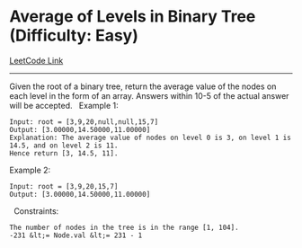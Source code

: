 # Average of Levels in Binary Tree (Difficulty: Easy)

[LeetCode Link](https://leetcode.com/problems/average-of-levels-in-binary-tree/)

---

Given the root of a binary tree, return the average value of the nodes on each level in the form of an array. Answers within 10-5 of the actual answer will be accepted.
&nbsp;
Example 1:

```
Input: root = [3,9,20,null,null,15,7]
Output: [3.00000,14.50000,11.00000]
Explanation: The average value of nodes on level 0 is 3, on level 1 is 14.5, and on level 2 is 11.
Hence return [3, 14.5, 11].
```

Example 2:

```
Input: root = [3,9,20,15,7]
Output: [3.00000,14.50000,11.00000]
```

&nbsp;
Constraints:


	The number of nodes in the tree is in the range [1, 104].
	-231 &lt;= Node.val &lt;= 231 - 1


